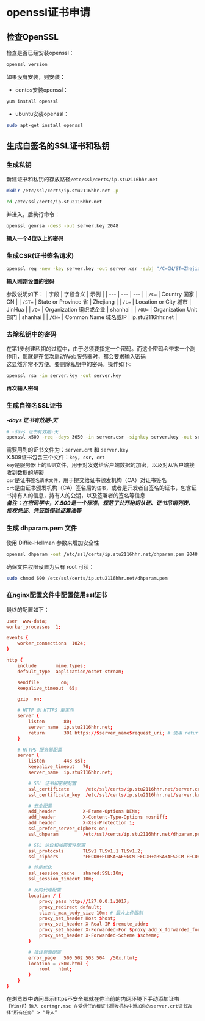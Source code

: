 # openssl证书申请

## 检查OpenSSL
检查是否已经安装openssl：
```bash
openssl version
```
如果没有安装，则安装：  
- centos安装openssl：
```bash
yum install openssl
```
- ubuntu安装openssl：
```bash
sudo apt-get install openssl
```

## 生成自签名的SSL证书和私钥

### 生成私钥
新建证书和私钥的存放路径`/etc/ssl/certs/ip.stu2116hhr.net`
```bash
mkdir /etc/ssl/certs/ip.stu2116hhr.net -p
```
```bash
cd /etc/ssl/certs/ip.stu2116hhr.net
```
并进入，后执行命令：
```bash
openssl genrsa -des3 -out server.key 2048
```
**输入一个4位以上的密码**

### 生成CSR(证书签名请求)
```bash
openssl req -new -key server.key -out server.csr -subj "/C=CN/ST=Zhejiang/L=JinHua/O=shanhai/OU=shanhai/CN=ip.stu2116hhr.net"
```
**输入刚刚设置的密码**

参数说明如下：
| 字段 | 字段含义 | 示例 |
| --- | --- | --- |
| `/C=` | Country 国家 | CN |
| `/ST=` | State or Province 省 | Zhejiang |
| `/L=` | Location or City 城市 | JinHua |
| `/O=` | Organization 组织或企业 | shanhai |
| `/OU=` | Organization Unit 部门 | shanhai |
| `/CN=` | Common Name 域名或IP | ip.stu2116hhr.net |

### 去除私钥中的密码
在第1步创建私钥的过程中，由于必须要指定一个密码。而这个密码会带来一个副作用，那就是在每次启动Web服务器时，都会要求输入密码  
这显然非常不方便。要删除私钥中的密码，操作如下:
```bash
openssl rsa -in server.key -out server.key
```
**再次输入密码**

### 生成自签名SSL证书
***-days 证书有效期-天***
```bash
# -days 证书有效期-天
openssl x509 -req -days 3650 -in server.csr -signkey server.key -out server.crt
```
需要用到的证书文件为：`server.crt` 和 `server.key`  
X.509证书包含三个文件：`key`，`csr`，`crt`  
`key`是服务器上的`私钥`文件，用于对发送给客户端数据的加密，以及对从客户端接收到数据的解密  
`csr`是证书`签名请求文件`，用于提交给证书颁发机构（CA）对证书签名  
`crt`是由证书颁发机构（CA）签名后的`证书`，或者是开发者自签名的证书，包含证书持有人的信息，持有人的公钥，以及签署者的签名等信息  
***备注：在密码学中，X.509是一个标准，规范了公开秘钥认证、证书吊销列表、授权凭证、凭证路径验证算法等***

### 生成 dhparam.pem 文件
使用 Diffie-Hellman 参数来增加安全性
```bash
openssl dhparam -out /etc/ssl/certs/ip.stu2116hhr.net/dhparam.pem 2048
```
确保文件权限设置为只有 root 可读：
```bash
sudo chmod 600 /etc/ssl/certs/ip.stu2116hhr.net/dhparam.pem
```

### 在nginx配置文件中配置使用ssl证书
最终的配置如下：
```conf
user  www-data;
worker_processes  1;

events {
    worker_connections  1024;
}

http {
    include       mime.types;
    default_type  application/octet-stream;

    sendfile        on;
    keepalive_timeout  65;

    gzip  on;

    # HTTP 到 HTTPS 重定向
    server {
        listen       80;
        server_name  ip.stu2116hhr.net;
        return       301 https://$server_name$request_uri; # 使用 return 而不是 rewrite 可能更高效
    }

    # HTTPS 服务器配置
    server {
        listen       443 ssl;
        keepalive_timeout   70;
        server_name  ip.stu2116hhr.net;

        # SSL 证书和密钥配置
        ssl_certificate      /etc/ssl/certs/ip.stu2116hhr.net/server.crt;
        ssl_certificate_key  /etc/ssl/certs/ip.stu2116hhr.net/server.key;

        # 安全配置
        add_header          X-Frame-Options DENY;
        add_header          X-Content-Type-Options nosniff;
        add_header          X-Xss-Protection 1;
        ssl_prefer_server_ciphers on;
        ssl_dhparam         /etc/ssl/certs/ip.stu2116hhr.net/dhparam.pem;

        # SSL 协议和加密套件配置
        ssl_protocols       TLSv1 TLSv1.1 TLSv1.2;
        ssl_ciphers         "EECDH+ECDSA+AESGCM EECDH+aRSA+AESGCM EECDH+ECDSA+SHA384 EECDH+ECDSA+SHA256 EECDH+aRSA+SHA384 EECDH+aRSA+SHA256 EECDH+aRSA+RC4 EECDH EDH+aRSA !aNULL !eNULL !LOW !3DES !MD5 !EXP !PSK !SRP !DSS !RC4";

        # 性能优化
        ssl_session_cache   shared:SSL:10m;
        ssl_session_timeout 10m;

        # 反向代理配置
        location / {
            proxy_pass http://127.0.0.1:2017;  
            proxy_redirect default;
            client_max_body_size 10m; # 最大上传限制
            proxy_set_header Host $host;
            proxy_set_header X-Real-IP $remote_addr;
            proxy_set_header X-Forwarded-For $proxy_add_x_forwarded_for;
            proxy_set_header X-Forwarded-Scheme $scheme;
        }

        # 错误页面配置
        error_page   500 502 503 504  /50x.html;
        location = /50x.html {
            root   html;
        }
    }
}
```
在浏览器中访问显示https不安全那就在你当前的内网环境下手动添加证书  
`【Win+R】输入 certmgr.msc 在受信任的根证书颁发机构中添加你的server.crt证书选择“所有任务” > “导入”`
